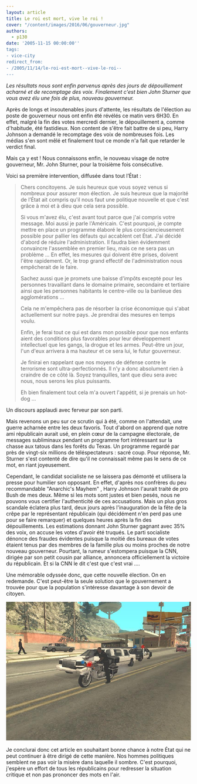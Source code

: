 ```yaml
---
layout: article
title: Le roi est mort, vive le roi !
cover: "/content/images/2016/06/gouverneur.jpg"
authors:
  - p130
date: '2005-11-15 00:00:00''
tags:
- vice-city
redirect_from:
- /2005/11/14/le-roi-est-mort--vive-le-roi--
---
```


_Les résultats nous sont enfin parvenus après des jours de dépouillement acharné et de recomptage des voix. Finalement c'est bien John Sturner que vous avez élu une fois de plus, nouveau gouverneur._

Après de longs et insoutenables jours d'attente, les résultats de l'élection au poste de gouverneur nous ont enfin été révélés ce matin vers 6H30. En effet, malgré la fin des votes mercredi dernier, le dépouillement a, comme d'habitude, été fastidieux. Non content de s'être fait battre de si peu, Harry Johnson a demandé le recomptage des voix de nombreuses fois. Les médias s'en sont mêlé et finalement tout ce monde n'a fait que retarder le verdict final.

Mais ça y est ! Nous connaissons enfin, le nouveau visage de notre gouverneur, Mr. John Sturner, pour la troisième fois consécutive.

Voici sa première intervention, diffusée dans tout l’État :

> Chers concitoyens. Je suis heureux que vous soyez venus si nombreux pour assurer mon élection. Je suis heureux que la majorité de l’État ait compris qu'il nous faut une politique nouvelle et que c'est grâce à moi et à dieu que cela sera possible.
> 
> Si vous m'avez élu, c'est avant tout parce que j'ai compris votre message. Moi aussi je parle l'Américain. C'est pourquoi, je compte mettre en place un programme élaboré le plus consciencieusement possible pour pallier les défauts qui accablent cet État. J'ai décidé d'abord de réduire l'administration. Il faudra bien évidemment convaincre l'assemblée en premier lieu, mais ce ne sera pas un problème ... En effet, les mesures qui doivent être prises, doivent l'être rapidement. Or, le trop grand effectif de l'administration nous empêcherait de le faire.
> 
> Sachez aussi que je promets une baisse d'impôts excepté pour les personnes travaillant dans le domaine primaire, secondaire et tertiaire ainsi que les personnes habitants le centre-ville ou la banlieue des agglomérations ...
> 
> Cela ne m'empêchera pas de résorber la crise économique qui s'abat actuellement sur notre pays. Je prendrai des mesures en temps voulu.
> 
> Enfin, je ferai tout ce qui est dans mon possible pour que nos enfants aient des conditions plus favorables pour leur développement intellectuel que les gangs, la drogue et les armes. Peut-être un jour, l'un d'eux arrivera à ma hauteur et ce sera lui, le futur gouverneur.
> 
> Je finirai en rappelant que nos moyens de défense contre le terrorisme sont ultra-perfectionnés. Il n'y a donc absolument rien à craindre de ce côté là. Soyez tranquilles, tant que dieu sera avec nous, nous serons les plus puissants.
> 
> Eh bien finalement tout cela m'a ouvert l'appétit, si je prenais un hot-dog ...

Un discours applaudi avec ferveur par son parti.

Mais revenons un peu sur ce scrutin qui à été, comme on l'attendait, une guerre acharnée entre les deux favoris. Tout d'abord on apprend que notre ami républicain aurait usé, en plein cœur de la campagne électorale, de messages subliminaux pendant un programme fort intéressant sur la chasse aux tatous dans les forêts du Texas. Un programme regardé par près de vingt-six millions de téléspectateurs : sacré coup. Pour réponse, Mr. Sturner s'est contenté de dire qu'il ne connaissait même pas le sens de ce mot, en riant joyeusement.

Cependant, le candidat socialiste ne se laissera pas démonté et utilisera la presse pour humilier son opposant. En effet, d'après nos confrères du peu recommandable "Anarchic's Mayhem" , Harry Johnson l'aurait traité de pro Bush de mes deux. Même si les mots sont justes et bien pesés, nous ne pouvons vous certifier l'authenticité de ces accusations. Mais un plus gros scandale éclatera plus tard, deux jours après l'inauguration de la fête de la crêpe par le représentant républicain (qui décidément n'en perd pas une pour se faire remarquer) et quelques heures après la fin des dépouillements. Les estimations donnant John Sturner gagnant avec 35% des voix, on accuse les votes d'avoir été truqués. Le parti socialiste dénonce des fraudes évidentes puisque la moitié des bureaux de votes étaient tenus par des membres de la famille plus ou moins proches de notre nouveau gouverneur. Pourtant, la rumeur s'estompera puisque la CNN, dirigée par son petit cousin par alliance, annoncera officiellement la victoire du républicain. Et si la CNN le dit c'est que c'est vrai ....

Une mémorable odyssée donc, que cette nouvelle élection. On en redemande. C'est peut-être la seule solution que le gouvernement a trouvée pour que la population s'intéresse davantage à son devoir de citoyen.

![](/content/images/2005/01/escorte.jpg)

Je conclurai donc cet article en souhaitant bonne chance à notre État qui ne peut continuer à être dirigé de cette manière. Nos hommes politiques semblent ne pas voir la misère dans laquelle il sombre. C'est pourquoi, j'espère un effort de tous les républicains pour redresser la situation critique et non pas prononcer des mots en l'air.